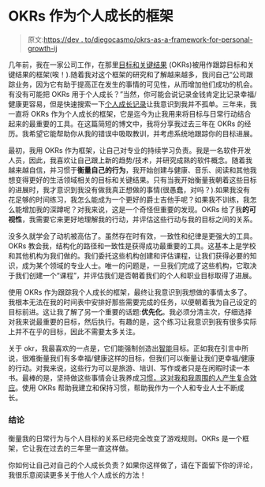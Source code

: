 # OKRs 作为个人成长的框架

> 原文:[https://dev . to/diegocasmo/okrs-as-a-framework-for-personal-growth-ij](https://dev.to/diegocasmo/okrs-as-a-framework-for-personal-growth-ij)

几年前，我在一家公司工作，在那里[目标和关键结果](https://en.wikipedia.org/wiki/OKR) (OKRs)被用作跟踪目标和关键结果的框架(唉！).随着我对这个框架的研究和了解越来越多，我问自己“公司跟踪业务，因为它有助于提高正在发生的事情的可见性，从而增加他们成功的机会。有没有可能把 OKRs 用于个人成长？”当然，你可能会说记录金钱肯定比记录幸福/健康更容易，但是快速搜索一下[个人成长记录](https://duckduckgo.com/?q=okrs+for+personal+growth&ia=web)让我意识到我并不孤单。三年来，我一直将 OKRs 作为个人成长的框架，它是迄今为止我用来将目标与日常行动结合起来的最重要的工具。在这篇简短的博文中，我将分享我过去三年在 OKRs 的经历。我希望它能帮助你从我的错误中吸取教训，并考虑系统地跟踪你的目标进展。

最初，我用 OKRs 作为框架，让自己对专业的持续学习负责。我是一名软件开发人员，因此，我喜欢让自己跟上新的趋势/技术，并研究成熟的软件概念。随着我越来越自信，并习惯于**衡量自己的行为**，我开始创建与健康、音乐、阅读和其他我想变得更好的生活领域相关的目标和关键结果。只有当我开始衡量我朝着这些目标的进展时，我才意识到我没有做我真正想做的事情(很愚蠢，对吗？).如果我没有花足够的时间练习，我怎么能成为一个更好的爵士吉他手呢？如果我不训练，我怎么能增加我的深蹲呢？对我来说，这是一个奇怪但重要的发现。OKRs 给了我**的可视性**，我需要它来更好地理解我的行动，并评估这些行动与我的目标之间的关系。

没多久就学会了动机被高估了。虽然存在时有效，一致性和纪律是更强大的工具。OKRs 教会我，结构化的路径和一致性是获得成功最重要的工具。这基本上是学校和其他机构为我们做的。我们委托这些机构创建和评估课程，让我们获得必要的知识，成为某个领域的专业人士。唯一的问题是，一旦我们完成了这些机构，它取决于我们创建一个“课程”，并评估我们是否朝着我们的个人和职业目标取得了进展。

使用 OKRs 作为跟踪我个人成长的框架，最终让我意识到我想做的事情太多了。我根本无法在我的时间表中安排好那些需要完成的任务，以便朝着我为自己设定的目标前进。这让我了解了另一个重要的话题:**优先化**。我必须分清主次，仔细选择对我来说最重要的目标，然后执行。有趣的是，这个练习让我意识到我有很多实际上并不在乎的目标，因此不需要太多关注。

关于 okr，我最喜欢的一点是，它们能强制创造出[智能](https://en.wikipedia.org/wiki/SMART_criteria)目标。正如我在引言中所说，很难衡量我们有多幸福/健康这样的目标，但我们可以衡量让我们更幸福/健康的行动。对我来说，这些行为可以是旅游、培训、写作或者只是在闲暇时读一本书。最棒的是，坚持做这些事情会让我养成[习惯，这对我和我周围的人产生复合效应](https://en.wikipedia.org/wiki/The_Power_of_Habit)。使用 OKRs 帮助我建立和保持习惯，帮助我作为一个人和专业人士不断成长。

### [](#conclusion)结论

衡量我的日常行为与个人目标的关系已经完全改变了游戏规则。OKRs 是一个框架，它让我在过去的三年里一直这样做。

你如何让自己对自己的个人成长负责？如果你这样做了，请在下面留下你的评论，我很乐意阅读更多关于他人个人成长的方法！